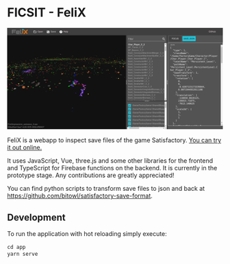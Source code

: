 # FICSIT - FeliX

![Screenshot of FeliX](screenshot.png)

FeliX is a webapp to inspect save files of the game Satisfactory. [You can try it out online.](https://ficsit-felix.firebaseapp.com/)

It uses JavaScript, Vue, three.js and some other libraries for the frontend and TypeScript for Firebase functions on the backend. It is currently in the prototype stage. Any contributions are greatly appreciated!

You can find python scripts to transform save files to json and back at https://github.com/bitowl/satisfactory-save-format.

## Development
To run the application with hot reloading simply execute:
```
cd app
yarn serve
```

